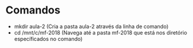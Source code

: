 # Comandos
- mkdir aula-2 (Cria a pasta aula-2 através da linha de comando)
- cd /mnt/c/mf-2018 (Navega até a pasta mf-2018 que está nos diretório específicados no comando)

